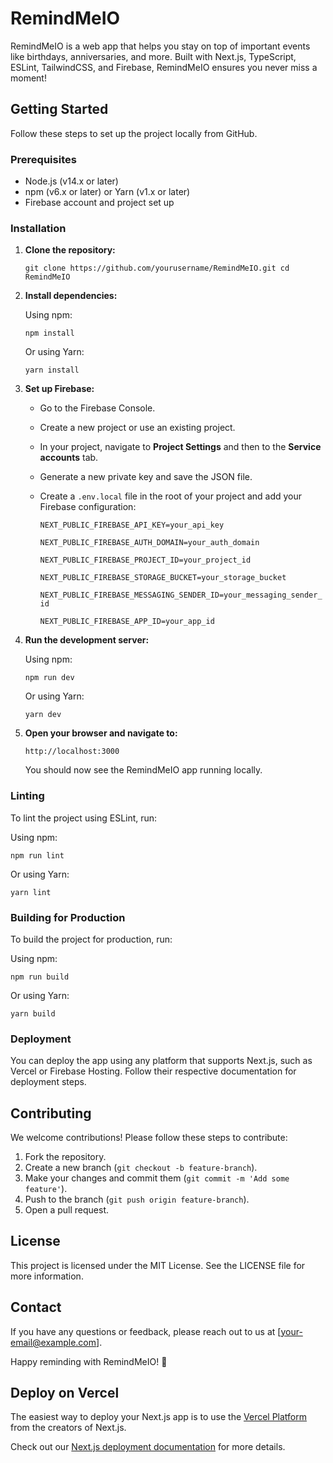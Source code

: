 RemindMeIO
==========

RemindMeIO is a web app that helps you stay on top of important events like birthdays, anniversaries, and more. Built with Next.js, TypeScript, ESLint, TailwindCSS, and Firebase, RemindMeIO ensures you never miss a moment!

Getting Started
---------------

Follow these steps to set up the project locally from GitHub.

### Prerequisites

-   Node.js (v14.x or later)
-   npm (v6.x or later) or Yarn (v1.x or later)
-   Firebase account and project set up

### Installation

1.  **Clone the repository:**

    `git clone https://github.com/yourusername/RemindMeIO.git
    cd RemindMeIO`

2.  **Install dependencies:**

    Using npm:

    `npm install`

    Or using Yarn:

    `yarn install`

3.  **Set up Firebase:**

    -   Go to the Firebase Console.

    -   Create a new project or use an existing project.

    -   In your project, navigate to **Project Settings** and then to the **Service accounts** tab.

    -   Generate a new private key and save the JSON file.

    -   Create a `.env.local` file in the root of your project and add your Firebase configuration:

        `NEXT_PUBLIC_FIREBASE_API_KEY=your_api_key`
        
        `NEXT_PUBLIC_FIREBASE_AUTH_DOMAIN=your_auth_domain`
        
        `NEXT_PUBLIC_FIREBASE_PROJECT_ID=your_project_id`
        
        `NEXT_PUBLIC_FIREBASE_STORAGE_BUCKET=your_storage_bucket`
        
        `NEXT_PUBLIC_FIREBASE_MESSAGING_SENDER_ID=your_messaging_sender_id`
        
        `NEXT_PUBLIC_FIREBASE_APP_ID=your_app_id`

4.  **Run the development server:**

    Using npm:

    `npm run dev`

    Or using Yarn:

    `yarn dev`

5.  **Open your browser and navigate to:**

    `http://localhost:3000`

    You should now see the RemindMeIO app running locally.

### Linting

To lint the project using ESLint, run:

Using npm:

`npm run lint`

Or using Yarn:

`yarn lint`

### Building for Production

To build the project for production, run:

Using npm:

`npm run build`

Or using Yarn:

`yarn build`

### Deployment

You can deploy the app using any platform that supports Next.js, such as Vercel or Firebase Hosting. Follow their respective documentation for deployment steps.

Contributing
------------

We welcome contributions! Please follow these steps to contribute:

1.  Fork the repository.
2.  Create a new branch (`git checkout -b feature-branch`).
3.  Make your changes and commit them (`git commit -m 'Add some feature'`).
4.  Push to the branch (`git push origin feature-branch`).
5.  Open a pull request.

License
-------

This project is licensed under the MIT License. See the LICENSE file for more information.

Contact
-------

If you have any questions or feedback, please reach out to us at [your-email@example.com].

Happy reminding with RemindMeIO! 🎉

## Deploy on Vercel

The easiest way to deploy your Next.js app is to use the [Vercel Platform](https://vercel.com/new?utm_medium=default-template&filter=next.js&utm_source=create-next-app&utm_campaign=create-next-app-readme) from the creators of Next.js.

Check out our [Next.js deployment documentation](https://nextjs.org/docs/deployment) for more details.
